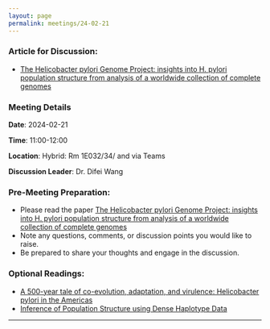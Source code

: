 ```yaml
---
layout: page
permalink: meetings/24-02-21
---
```


### Article for Discussion:
- [The Helicobacter pylori Genome Project: insights into H. pylori population structure from analysis of a worldwide collection of complete genomes](https://doi.org/10.1038/s41467-023-43562-y)

### Meeting Details

**Date**: 2024-02-21

**Time**: 11:00-12:00 

**Location**: Hybrid: Rm 1E032/34/ and via Teams 

**Discussion Leader**: Dr. Difei Wang

### Pre-Meeting Preparation:
- Please read the paper [The Helicobacter pylori Genome Project: insights into H. pylori population structure from analysis of a worldwide collection of complete genomes](https://doi.org/10.1038/s41467-023-43562-y)
- Note any questions, comments, or discussion points you would like to raise.
- Be prepared to share your thoughts and engage in the discussion.

### Optional Readings:
- [A 500-year tale of co-evolution, adaptation, and virulence: Helicobacter pylori in the Americas](https://doi.org/10.1038/s41396-020-00758-0)
- [Inference of Population Structure using Dense Haplotype Data](https://doi.org/10.1371/journal.pgen.1002453)


---

<br><br>
<!--*-- Presenters: TBD*-->
